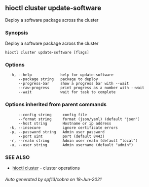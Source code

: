## hioctl cluster update-software

Deploy a software package across the cluster

### Synopsis

Deploy a software package across the cluster

```
hioctl cluster update-software [flags]
```

### Options

```
  -h, --help             help for update-software
      --package string   package to deploy
      --progress-bar     show a progress bar with --wait
      --raw-progress     print progress as a number with --wait
      --wait             wait for task to complete
```

### Options inherited from parent commands

```
      --config string     config file
      --format string     format (json/yaml) (default "json")
      --host string       Hostname or ip address
  -k, --insecure          ignore certificate errors
  -p, --password string   Admin user password
      --port uint         port (default 8443)
  -r, --realm string      Admin user realm (default "local")
  -u, --user string       Admin username (default "admin")
```

### SEE ALSO

* [hioctl cluster](hioctl_cluster.md)	 - cluster operations

###### Auto generated by spf13/cobra on 18-Jun-2021
